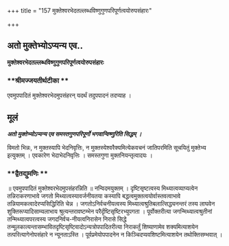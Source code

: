 +++
title = "157 मुक्तेश्वरभेदतल्लब्धविष्णुगुणपरिपूर्णत्वयोरुपसंहारः"

+++


## अतो मुक्तेभ्योऽप्यन्य एव..

**मुक्तेश्वरभेदतल्लब्धविष्णुगुणपरिपूर्णत्वयोरुपसंहारः**

### **श्रीमज्जयतीर्थटीका **

एवमुपपादितं मुक्तेश्वरभेदमुपसंहरन् यदर्थं तदुपपादनं तदप्याह ।

## **मूलं**

***अतो मुक्तेभ्योऽप्यन्य एव समस्तगुणपरिपूर्णो भगवान्विष्णुरिति सिद्धम् ।***

विमतो भिन्नः, न मुक्तस्यापि भेदनिवृत्तिः, न मुक्तस्येश्वरैक्यमित्येकवचनं जातिपरमिति सूचयितुं मुक्तेभ्य इत्युक्तम् । एवकारेण भेदाभेदनिवृत्तिः । समस्तगुणा मुक्तनियन्तृत्वादयः ।

### **द्वैतद्युमणिः **

॥ एवमुपपादितं मुक्तेश्वरभेदमुपसंहरन्निति ॥ नन्विदमयुक्तम् । दृष्टिसृष्टत्वस्य मिथ्यात्वव्याप्यत्वेन तन्निराकरणाभावे जगतो मिथ्यात्वस्यावर्जनीयतया कस्यापि बद्धत्वमुक्तत्वयोर्वास्तवत्वाभावे तन्नियामकत्वादेरप्यसिद्धिरिति चेन्न । जगतोऽनिर्वचनीयत्वस्य मिथ्यात्वश्रुतिबलात्सिद्ध्यनन्तरं तस्य लाघवेन शुक्तिरूप्यादिसाम्यलाभाय श्रुत्यन्तरावष्टम्भेन परैर्दृष्टिसृष्टिरभ्युपगता । पूर्वोक्तरीत्या जगन्मिथ्यात्वश्रुतीनां तन्मिथ्यात्वपरत्वस्य जगदनिर्वच-नीयत्वनिरासेन निरासे सिद्धे तन्मूलकात्यन्तासम्भावितदृष्टिसृष्टिवादोऽन्यत्रोपपादितरीत्या निराकर्तुं शिष्याणामेव शक्यमित्याशयेन तत्परित्यागेनोपसंहारे न न्यूनताऽस्ति । पूर्वप्रमेयोपपादनेन न किञ्चिदप्यवशिष्टमित्याशयेन तथोक्तिसम्भवात् ।

